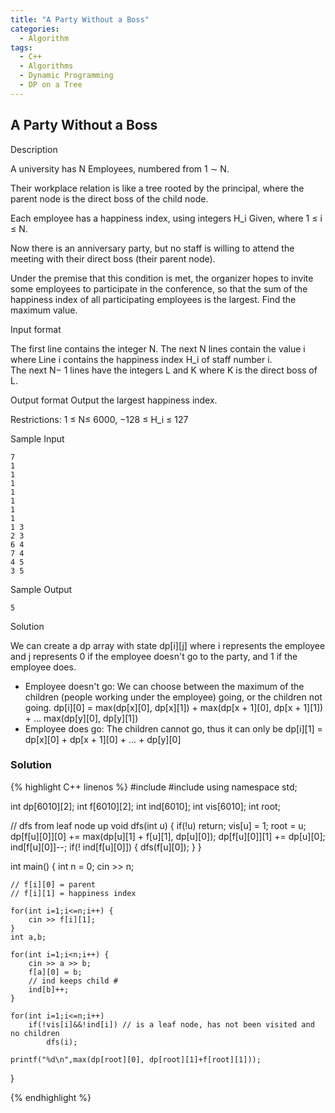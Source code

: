 ```yaml
---
title: "A Party Without a Boss"
categories:
  - Algorithm
tags:
  - C++
  - Algorithms
  - Dynamic Programming
  - DP on a Tree
---
```


## A Party Without a Boss

Description

A university has N Employees, numbered from 1 ∼ N.

Their workplace relation is like a tree rooted by the principal, where the parent node is the direct boss of the child node.

Each employee has a happiness index, using integers H_i Given, where 1 ≤ i ≤ N.

Now there is an anniversary party, but no staff is willing to attend the meeting with their direct boss (their parent node).

Under the premise that this condition is met, the organizer hopes to invite some employees to participate in the conference, so that the sum of the happiness index of all participating employees is the largest. Find the maximum value.

Input format

The first line contains the integer N.
The next N lines contain the value i where Line i contains the happiness index H_i of staff number i.  
The next N− 1 lines have the integers L and K where K is the direct boss of L.


Output format
Output the largest happiness index.

Restrictions:
1 ≤ N≤ 6000,
−128 ≤ H_i ≤ 127

Sample Input  
```
7
1
1
1
1
1
1
1
1 3
2 3
6 4
7 4
4 5
3 5
```

Sample Output
```
5
```

Solution  

We can create a dp array with state dp[i][j] where i represents the employee and j represents 0 if the employee doesn't go to the party, and 1 if the employee does.

* Employee doesn't go: We can choose between the maximum of the children (people working under the employee) going, or the children not going. dp[i][0] = max(dp[x][0], dp[x][1]) + max(dp[x + 1][0], dp[x + 1][1]) + ... max(dp[y][0], dp[y][1])
* Employee does go: The children cannot go, thus it can only be dp[i][1] = dp[x][0] + dp[x + 1][0] + ... + dp[y][0]

### Solution  

{% highlight C++ linenos %}
#include <iostream>
#include <cstdio>
using namespace std;

int dp[6010][2];
int f[6010][2];
int ind[6010];
int vis[6010];
int root;

// dfs from leaf node up
void dfs(int u) {
    if(!u) return;
    vis[u] = 1;
    root = u;
    dp[f[u][0]][0] += max(dp[u][1] + f[u][1], dp[u][0]);
    dp[f[u][0]][1] += dp[u][0];
    ind[f[u][0]]--;
    if(! ind[f[u][0]]) {
      dfs(f[u][0]);
    }
}

int main() {
    int n = 0;
    cin >> n;

    // f[i][0] = parent
    // f[i][1] = happiness index

    for(int i=1;i<=n;i++) {
        cin >> f[i][1];
    }
    int a,b;

    for(int i=1;i<n;i++) {
        cin >> a >> b;
        f[a][0] = b;
        // ind keeps child #
        ind[b]++;
    }

    for(int i=1;i<=n;i++)
        if(!vis[i]&&!ind[i]) // is a leaf node, has not been visited and no children
            dfs(i);

    printf("%d\n",max(dp[root][0], dp[root][1]+f[root][1]));
}

{% endhighlight %}
